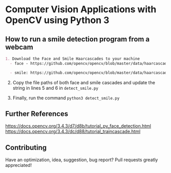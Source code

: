 # Computer Vision Applications with OpenCV using Python 3

## How to run a smile detection program from a webcam
```markdown
1. Download the Face and Smile Haarcascades to your machine
  - face - https://github.com/opencv/opencv/blob/master/data/haarcascades/haarcascade_frontalface_default.xml

  - smile: https://github.com/opencv/opencv/blob/master/data/haarcascades/haarcascade_smile.xml
``` 
2. Copy the file paths of both face and smile cascades 
   and update the string in lines 5 and 6 in ```detect_smile.py```
   
3. Finally, run the command
  ```python3 detect_smile.py```

## Further References
https://docs.opencv.org/3.4.3/d7/d8b/tutorial_py_face_detection.html
https://docs.opencv.org/3.4.3/dc/d88/tutorial_traincascade.html

## Contributing
Have an optimization, idea, suggestion, bug report? Pull requests greatly appreciated!
